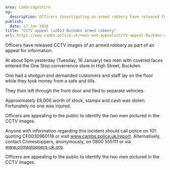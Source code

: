 ```yaml
area: Cambridgeshire
og:
  description: Officers investigating an armed robbery have released CCTV images of two men they want to speak to.
publish:
  date: 17 Jan 2018
title: "CCTV appeal \u2013 Buckden armed robbery"
url: https://www.cambs.police.uk/news-and-appeals/CCTV-appeal-Buckden-armed-robbery
```

Officers have released CCTV images of an armed robbery as part of an appeal for information.

At about 5pm yesterday (Tuesday, 16 January) two men with covered faces entered the One Stop convenience store in High Street, Buckden.

One had a shotgun and demanded customers and staff lay on the floor while they took money from a safe and tills.

They then left through the front door and fled to separate vehicles.

Approximately £8,000 worth of stock, stamps and cash was stolen. Fortunately no one was injured.

Officers are appealing to the public to identify the two men pictured in the CCTV images.

Anyone with information regarding this incident should call police on 101 quoting CF0030960118 or visit www.cambs.police.uk/report. Alternatively, contact Crimestoppers, anonymously, on 0800 555111 or via www.crimestoppers-uk.org.

Officers are appealing to the public to identify the two men pictured in the CCTV images.
